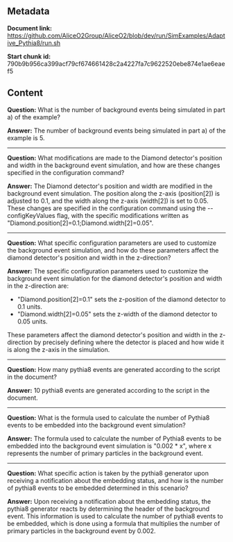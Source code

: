 ## Metadata

**Document link:** https://github.com/AliceO2Group/AliceO2/blob/dev/run/SimExamples/Adaptive_Pythia8/run.sh

**Start chunk id:** 790b9b956ca399acf79cf674661428c2a4227fa7c9622520ebe874e1ae6eaef5

## Content

**Question:** What is the number of background events being simulated in part a) of the example?

**Answer:** The number of background events being simulated in part a) of the example is 5.

---

**Question:** What modifications are made to the Diamond detector's position and width in the background event simulation, and how are these changes specified in the configuration command?

**Answer:** The Diamond detector's position and width are modified in the background event simulation. The position along the z-axis (position[2]) is adjusted to 0.1, and the width along the z-axis (width[2]) is set to 0.05. These changes are specified in the configuration command using the --configKeyValues flag, with the specific modifications written as "Diamond.position[2]=0.1;Diamond.width[2]=0.05".

---

**Question:** What specific configuration parameters are used to customize the background event simulation, and how do these parameters affect the diamond detector's position and width in the z-direction?

**Answer:** The specific configuration parameters used to customize the background event simulation for the diamond detector's position and width in the z-direction are:

- "Diamond.position[2]=0.1" sets the z-position of the diamond detector to 0.1 units.
- "Diamond.width[2]=0.05" sets the z-width of the diamond detector to 0.05 units.

These parameters affect the diamond detector's position and width in the z-direction by precisely defining where the detector is placed and how wide it is along the z-axis in the simulation.

---

**Question:** How many pythia8 events are generated according to the script in the document?

**Answer:** 10 pythia8 events are generated according to the script in the document.

---

**Question:** What is the formula used to calculate the number of Pythia8 events to be embedded into the background event simulation?

**Answer:** The formula used to calculate the number of Pythia8 events to be embedded into the background event simulation is "0.002 * x", where x represents the number of primary particles in the background event.

---

**Question:** What specific action is taken by the pythia8 generator upon receiving a notification about the embedding status, and how is the number of pythia8 events to be embedded determined in this scenario?

**Answer:** Upon receiving a notification about the embedding status, the pythia8 generator reacts by determining the header of the background event. This information is used to calculate the number of pythia8 events to be embedded, which is done using a formula that multiplies the number of primary particles in the background event by 0.002.